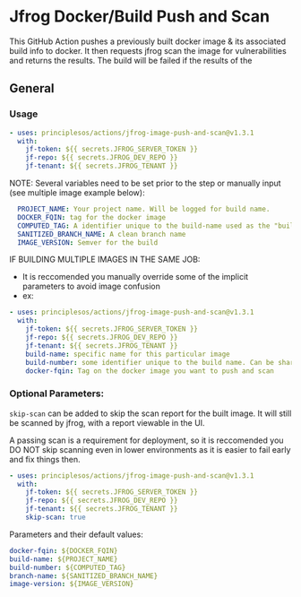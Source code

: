 # Jfrog Docker/Build Push and Scan

This GitHub Action pushes a previously built docker image & its associated build info to docker. It then requests jfrog scan the image for vulnerabilities and returns the results. The build will be failed if the results of the

## General

### Usage
```yml
- uses: principlesos/actions/jfrog-image-push-and-scan@v1.3.1
  with:
    jf-token: ${{ secrets.JFROG_SERVER_TOKEN }}
    jf-repo: ${{ secrets.JFROG_DEV_REPO }}
    jf-tenant: ${{ secrets.JFROG_TENANT }}
```
NOTE: Several variables need to be set prior to the step or manually input (see multiple image example below):
```yml
  PROJECT_NAME: Your project name. Will be logged for build name.
  DOCKER_FQIN: tag for the docker image
  COMPUTED_TAG: A identifier unique to the build-name used as the "build-number". Different from the docker tag
  SANITIZED_BRANCH_NAME: A clean branch name
  IMAGE_VERSION: Semver for the build
```

IF BUILDING MULTIPLE IMAGES IN THE SAME JOB:
- It is reccomended you manually override some of the implicit parameters to avoid image confusion
- ex:
```yml
- uses: principlesos/actions/jfrog-image-push-and-scan@v1.3.1
  with:
    jf-token: ${{ secrets.JFROG_SERVER_TOKEN }}
    jf-repo: ${{ secrets.JFROG_DEV_REPO }}
    jf-tenant: ${{ secrets.JFROG_TENANT }}
    build-name: specific name for this particular image
    build-number: some identifier unique to the build name. Can be shared between builds if you want to link them
    docker-fqin: Tag on the docker image you want to push and scan
```

### Optional Parameters:
`skip-scan` can be added to skip the scan report for the built image. It will still be scanned by jfrog, with a report viewable in the UI.

A passing scan is a requirement for deployment, so it is reccomended you DO NOT skip scanning even in lower environments as it is easier to fail early and fix things then.

```yml
- uses: principlesos/actions/jfrog-image-push-and-scan@v1.3.1
  with:
    jf-token: ${{ secrets.JFROG_SERVER_TOKEN }}
    jf-repo: ${{ secrets.JFROG_DEV_REPO }}
    jf-tenant: ${{ secrets.JFROG_TENANT }}
    skip-scan: true
```

Parameters and their default values:

```yml
docker-fqin: ${DOCKER_FQIN}
build-name: ${PROJECT_NAME}
build-number: ${COMPUTED_TAG}
branch-name: ${SANITIZED_BRANCH_NAME}
image-version: ${IMAGE_VERSION}
```